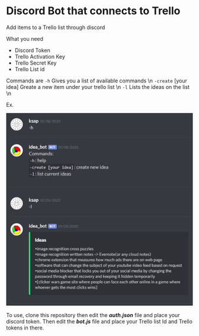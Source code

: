 # Discord Bot that connects to Trello


Add items to a Trello list through discord

What you need
* Discord Token 
* Trello Activation Key
* Trello Secret Key
* Trello List id

Commands are 
`-h` Gives you a list of available commands \n
`-create` [your idea] Greate a new item under your trello list \n
`-l` Lists the ideas on the list \n

Ex.

![alt-text](example.png)



To use, clone this repository then edit the ***auth.json*** file and place your discord token. Then edit the ***bot.js*** file and place your Trello list Id and Trello tokens in there.
